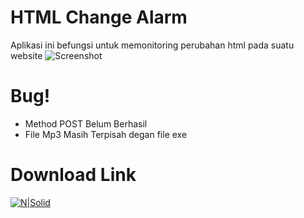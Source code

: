 # HTML Change Alarm
Aplikasi ini befungsi untuk memonitoring perubahan html pada suatu website
![Screenshot](http://i.imgur.com/60w886W.png)

# Bug!
  - Method POST Belum Berhasil
  - File Mp3 Masih Terpisah degan file exe
  
# Download Link

[![N|Solid](http://i.imgur.com/OS2DRGu.jpg)](http://www.mediafire.com/file/ui2br5e29ph1bsf/HTML_Change_Alarm.rar)
